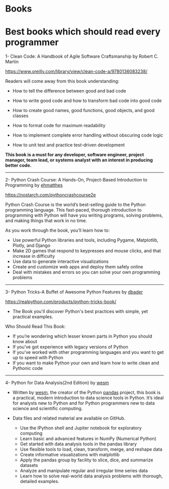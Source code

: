 # Books

# Best books which should read every programmer

1- Clean Code: A Handbook of Agile Software Craftsmanship by Robert C. Martin

https://www.oreilly.com/library/view/clean-code-a/9780136083238/

Readers will come away from this book understanding:

- How to tell the difference between good and bad code

- How to write good code and how to transform bad code into good code

- How to create good names, good functions, good objects, and good classes

- How to format code for maximum readability

- How to implement complete error handling without obscuring code logic

- How to unit test and practice test-driven development

**This book is a must for any developer, software engineer, project manager, team lead, or systems analyst with an interest in producing better code.**

-----------------------------------------------------------------------------------------------

2- Python Crash Course: A Hands-On, Project-Based Introduction to Programming by [ehmatthes](https://github.com/ehmatthes)

https://nostarch.com/pythoncrashcourse2e

Python Crash Course is the world’s best-selling guide to the Python programming language. This fast-paced, thorough introduction to programming with Python will have you writing programs, solving problems, and making things that work in no time.

As you work through the book, you’ll learn how to:

* Use powerful Python libraries and tools, including Pygame, Matplotlib, Plotly, and Django
* Make 2D games that respond to keypresses and mouse clicks, and that increase in difficulty
* Use data to generate interactive visualizations
* Create and customize web apps and deploy them safely online
* Deal with mistakes and errors so you can solve your own programming problems

-----------------------------------------------------------------------------------------------

3- Python Tricks-A Buffet of Awesome Python Features by [dbader](https://github.com/dbader)

https://realpython.com/products/python-tricks-book/

* The Book you'll discover Python's best practices with simple, yet practical examples.

Who Should Read This Book:

- If you’re wondering which lesser known parts in Python you should know about
- If you’ve got experience with legacy versions of Python
- If you’ve worked with other programming languages and you want to get up to speed with Python
- If you want to make Python your own and learn how to write clean and Pythonic code

-----------------------------------------------------------------------------------------------
4- Python for Data Analysis(2nd Edition) by [wesm](https://github.com/wesm)

- Written by [wesm](https://github.com/wesm), the creator of the Python [pandas](https://github.com/pandas-dev/pandas) project, this book is a practical, modern introduction to data science tools in Python. It’s ideal for analysts new to Python and for Python programmers new to data science and scientific computing. 
- Data files and related material are available on GitHub.

  - Use the IPython shell and Jupiter notebook for exploratory computing
  - Learn basic and advanced features in NumPy (Numerical Python)
  - Get started with data analysis tools in the pandas library
  - Use flexible tools to load, clean, transform, merge, and reshape data
  - Create informative visualizations with matplotlib
  - Apply the pandas group by facility to slice, dice, and summarize datasets
  - Analyze and manipulate regular and irregular time series data
  - Learn how to solve real-world data analysis problems with thorough, detailed examples.



